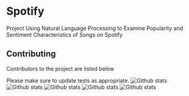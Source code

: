 # Spotify

Project Using Natural Language Processing to Examine Popularity and Sentiment Characteristics of Songs on Spotify

## Contributing
Contributors to the project are listed below

Please make sure to update tests as appropriate.
![Github stats](https://github-readme-stats.vercel.app/api?username=creeganmi)
![Github stats](https://github-readme-stats.vercel.app/api?username=czarnsr)
![Github stats](https://github-readme-stats.vercel.app/api?username=cf2758)
![Github stats](https://github-readme-stats.vercel.app/api?username=alb2329)
![Github stats](https://github-readme-stats.vercel.app/api?username=patalver)
